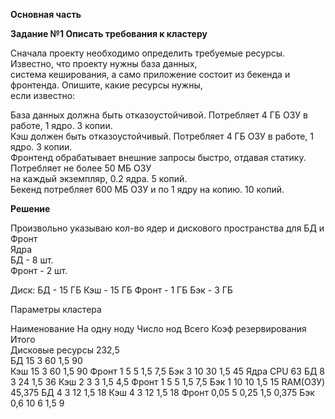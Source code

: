 **Основная часть**     
    
    
**Задание №1 Описать требования к кластеру**     
   
Сначала проекту необходимо определить требуемые ресурсы. Известно, что проекту нужны база данных,  
система кеширования, а само приложение состоит из бекенда и фронтенда. Опишите, какие ресурсы нужны,   
если известно:   
   
База данных должна быть отказоустойчивой. Потребляет 4 ГБ ОЗУ в работе, 1 ядро. 3 копии.   
Кэш должен быть отказоустойчивый. Потребляет 4 ГБ ОЗУ в работе, 1 ядро. 3 копии.   
Фронтенд обрабатывает внешние запросы быстро, отдавая статику. Потребляет не более 50 МБ ОЗУ    
на каждый экземпляр, 0.2 ядра. 5 копий.   
Бекенд потребляет 600 МБ ОЗУ и по 1 ядру на копию. 10 копий.   
    
**Решение**   
    
Произвольно указываю кол-во ядер и дискового пространства для БД и Фронт  
Ядра   
БД - 8 шт.    
Фронт - 2 шт.   

Диск:
БД - 15 ГБ
Кэш - 15 ГБ
Фронт - 1 ГБ
Бэк - 3 ГБ   

Параметры кластера

Наименование	На одну ноду	Число нод	Всего	Коэф резервирования	Итого   
Дисковые ресурсы	                                                    232,5   
БД	            15	            3	        60	    1,5	                90    
Кэш	15	3	60	1,5	90
Фронт	1	5	5	1,5	7,5
Бэк	3	10	30	1,5	45
Ядра CPU	63
БД	8	3	24	1,5	36
Кэш	2	3	3	1,5	4,5
Фронт	1	5	5	1,5	7,5
Бэк	1	10	10	1,5	15
RAM(ОЗУ)	45,375
БД	4	3	12	1,5	18
Кэш	4	3	12	1,5	18
Фронт	0,05	5	0,25	1,5	0,375
Бэк	0,6	10	6	1,5	9
